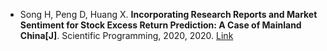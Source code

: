 * Song H, Peng D, Huang X. <b>Incorporating Research Reports and Market Sentiment for Stock Excess Return Prediction: A Case of Mainland China[J]</b>. Scientific Programming, 2020, 2020. [Link](https://www.hindawi.com/journals/sp/2020/8894757/)